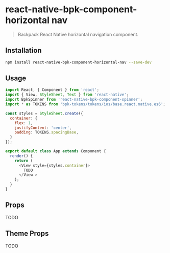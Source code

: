# react-native-bpk-component-horizontal nav

> Backpack React Native horizontal navigation component.

## Installation

```sh
npm install react-native-bpk-component-horizontal-nav --save-dev
```

## Usage

```js
import React, { Component } from 'react';
import { View, StyleSheet, Text } from 'react-native';
import BpkSpinner from 'react-native-bpk-component-spinner';
import * as TOKENS from 'bpk-tokens/tokens/ios/base.react.native.es6';

const styles = StyleSheet.create({
  container: {
    flex: 1,
    justifyContent: 'center',
    padding: TOKENS.spacingBase,
  }
});

export default class App extends Component {
  render() {
    return (
      <View style={styles.container}>
        TODO
      </View >
    );
  }
}
```

## Props

TODO

## Theme Props

TODO
